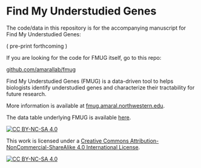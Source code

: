 # Find My Understudied Genes

The code/data in this repository is for the accompanying manuscript for Find My Understudied Genes:

( pre-print forthcoming )

If you are looking for the code for FMUG itself, go to this repo:

[github.com/amarallab/fmug](https://github.com/amarallab/fmug)

Find My Understudied Genes (FMUG) is a data-driven tool to helps biologists identify understudied genes and characterize their tractability for future research.

More information is available at [fmug.amaral.northwestern.edu](https://fmug.amaral.northwestern.edu/).

The data table underlying FMUG is available [here](https://github.com/amarallab/fmug_analysis/blob/main/data/main_table_with_subject_counts_221116.csv).

[![CC BY-NC-SA 4.0][cc-by-nc-sa-shield]][cc-by-nc-sa]

This work is licensed under a
[Creative Commons Attribution-NonCommercial-ShareAlike 4.0 International License][cc-by-nc-sa].

[![CC BY-NC-SA 4.0][cc-by-nc-sa-image]][cc-by-nc-sa]

[cc-by-nc-sa]: http://creativecommons.org/licenses/by-nc-sa/4.0/
[cc-by-nc-sa-image]: https://licensebuttons.net/l/by-nc-sa/4.0/88x31.png
[cc-by-nc-sa-shield]: https://img.shields.io/badge/License-CC%20BY--NC--SA%204.0-lightgrey.svg